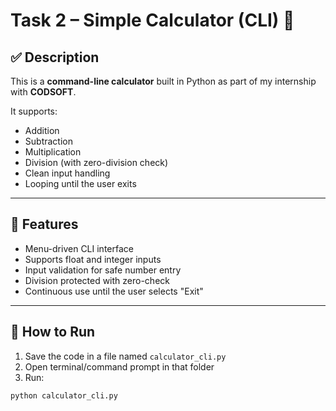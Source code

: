 # Task 2 – Simple Calculator (CLI) 🧮

## ✅ Description

This is a **command-line calculator** built in Python as part of my internship with **CODSOFT**.

It supports:
- Addition
- Subtraction
- Multiplication
- Division (with zero-division check)
- Clean input handling
- Looping until the user exits

---

## 🧠 Features

- Menu-driven CLI interface
- Supports float and integer inputs
- Input validation for safe number entry
- Division protected with zero-check
- Continuous use until the user selects "Exit"

---

## 🚀 How to Run

1. Save the code in a file named `calculator_cli.py`
2. Open terminal/command prompt in that folder
3. Run:
```bash
python calculator_cli.py
